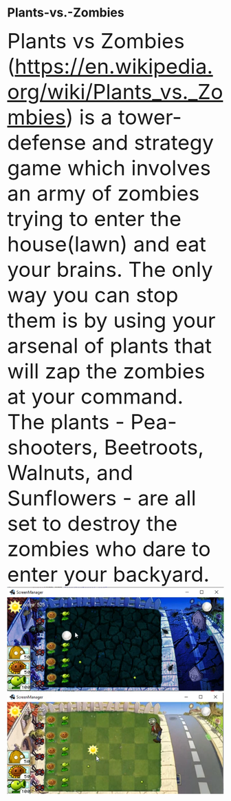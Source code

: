 # Plants-vs.-Zombies
 <font size=18> Plants vs Zombies (https://en.wikipedia.org/wiki/Plants_vs._Zombies) is a tower-defense and strategy game which involves an army of zombies trying to enter the house(lawn) and eat your brains. The only way you can stop them is by using your arsenal of plants that will zap the zombies at your command. The plants - Pea-shooters, Beetroots, Walnuts, and Sunflowers - are all set to destroy the zombies who dare to enter your backyard.
</font> 
![This is an image](https://github.com/Mohameddnabil/Plants-vs.-Zombies/blob/main/NightMode.PNG)
![This is an image](https://github.com/Mohameddnabil/Plants-vs.-Zombies/blob/main/SunMode.PNG)
